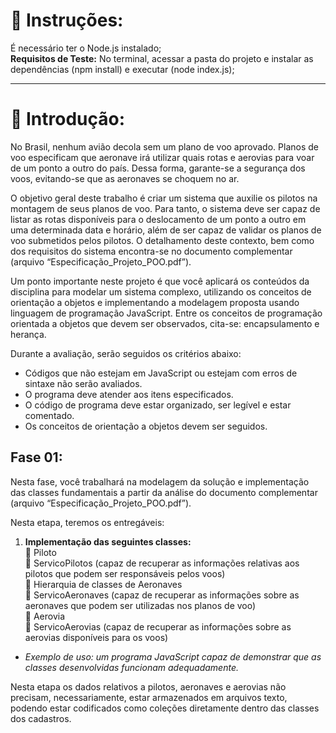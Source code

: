 # :pushpin: Instruções:
É necessário ter o Node.js instalado; \
**Requisitos de Teste:** No terminal, acessar a pasta do projeto e instalar as dependências (npm install) e executar (node index.js);

---

# :page_with_curl: Introdução:
No Brasil, nenhum avião decola sem um plano de voo aprovado. Planos de voo especificam que aeronave irá utilizar quais rotas e aerovias para voar de um ponto a outro do país. Dessa forma, garante-se a segurança dos voos, evitando-se que as aeronaves se choquem no ar.

O objetivo geral deste trabalho é criar um sistema que auxilie os pilotos na montagem de seus planos de voo. Para tanto, o sistema deve ser capaz de listar as rotas disponíveis para o deslocamento de um ponto a outro em uma determinada data e horário, além de ser capaz de validar os planos de voo submetidos pelos pilotos. O detalhamento deste contexto, bem como dos requisitos do sistema encontra-se no documento complementar (arquivo “Especificação_Projeto_POO.pdf”).

Um ponto importante neste projeto é que você aplicará os conteúdos da disciplina para modelar um sistema complexo, utilizando os conceitos de orientação a objetos e implementando a modelagem proposta usando linguagem de programação JavaScript. Entre os conceitos de programação orientada a objetos que devem ser observados, cita-se: encapsulamento e herança.

Durante a avaliação, serão seguidos os critérios abaixo:

- Códigos que não estejam em JavaScript ou estejam com erros de sintaxe não serão avaliados.
- O programa deve atender aos itens especificados.
- O código de programa deve estar organizado, ser legível e estar comentado.
- Os conceitos de orientação a objetos devem ser seguidos.

## Fase 01:

Nesta fase, você trabalhará na modelagem da solução e implementação das classes fundamentais a partir da análise do documento complementar (arquivo “Especificação_Projeto_POO.pdf”).

Nesta etapa, teremos os entregáveis:

1. **Implementação das seguintes classes:**  
    :pushpin: Piloto  
    :pushpin: ServicoPilotos (capaz de recuperar as informações relativas aos pilotos que podem ser responsáveis pelos voos)  
    :pushpin: Hierarquia de classes de Aeronaves  
    :pushpin: ServicoAeronaves (capaz de recuperar as informações sobre as aeronaves que podem ser utilizadas nos planos de voo)  
    :pushpin: Aerovia  
    :pushpin: ServicoAerovias (capaz de recuperar as informações sobre as aerovias disponíveis para os voos)  
- *Exemplo de uso: um programa JavaScript capaz de demonstrar que as classes desenvolvidas funcionam adequadamente.*

Nesta etapa os dados relativos a pilotos, aeronaves e aerovias não precisam, necessariamente, estar armazenados em arquivos texto, podendo estar codificados como coleções diretamente dentro das classes dos cadastros.
